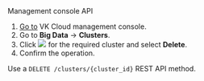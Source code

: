 <tabs>
<tablist>
<tab>Management console</tab>
<tab>API</tab>
</tablist>
<tabpanel>

1. [Go to](https://msk.cloud.vk.com/app/en) VK Cloud management console.
1. Go to **Big Data** → **Clusters**.
1. Click ![ ](/en/assets/more-icon.svg "inline") for the required cluster and select **Delete**.
1. Confirm the operation.

</tabpanel>
<tabpanel>

Use a `DELETE /clusters/{cluster_id}` REST API method.

</tabpanel>
</tabs>
